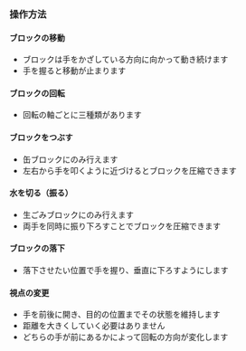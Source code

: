 ### 操作方法
#### ブロックの移動
- ブロックは手をかざしている方向に向かって動き続けます
- 手を握ると移動が止まります
<!-- ![title](path) -->

#### ブロックの回転
- 回転の軸ごとに三種類があります

#### ブロックをつぶす
- 缶ブロックにのみ行えます
- 左右から手を叩くように近づけるとブロックを圧縮できます

#### 水を切る（振る）
- 生ごみブロックにのみ行えます
- 両手を同時に振り下ろすことでブロックを圧縮できます

#### ブロックの落下
- 落下させたい位置で手を握り、垂直に下ろすようにします

#### 視点の変更
- 手を前後に開き、目的の位置までその状態を維持します
- 距離を大きくしていく必要はありません
- どちらの手が前にあるかによって回転の方向が変化します
